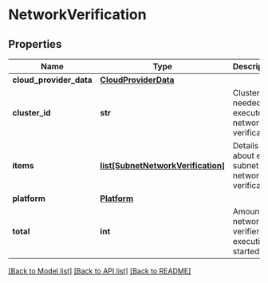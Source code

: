 # NetworkVerification

## Properties
Name | Type | Description | Notes
------------ | ------------- | ------------- | -------------
**cloud_provider_data** | [**CloudProviderData**](CloudProviderData.md) |  | [optional] 
**cluster_id** | **str** | Cluster ID needed to execute the network verification. | [optional] 
**items** | [**list[SubnetNetworkVerification]**](SubnetNetworkVerification.md) | Details about each subnet network verification. | [optional] 
**platform** | [**Platform**](Platform.md) |  | [optional] 
**total** | **int** | Amount of network verifier executions started. | [optional] 

[[Back to Model list]](../README.md#documentation-for-models) [[Back to API list]](../README.md#documentation-for-api-endpoints) [[Back to README]](../README.md)



